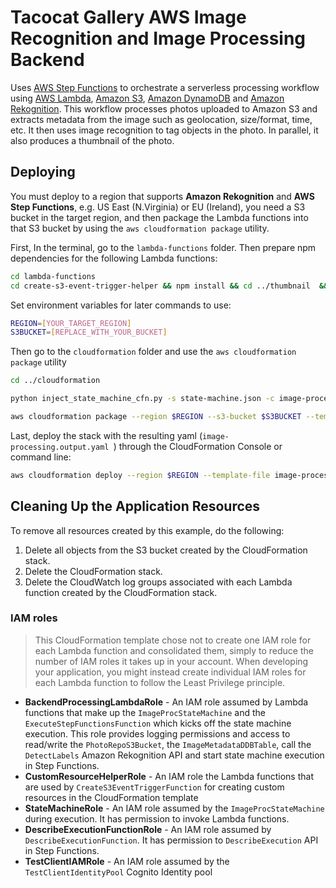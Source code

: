 # Tacocat Gallery AWS Image Recognition and Image Processing Backend

Uses [AWS Step Functions](https://aws.amazon.com/step-functions/) to orchestrate a serverless processing workflow using [AWS Lambda](http://aws.amazon.com/lambda/), [Amazon S3](http://aws.amazon.com/s3/), [Amazon DynamoDB](http://aws.amazon.com/dynamodb/) and [Amazon Rekognition](https://aws.amazon.com/rekognition/). This workflow processes photos uploaded to Amazon S3 and extracts metadata from the image such as geolocation, size/format, time, etc. It then uses image recognition to tag objects in the photo. In parallel, it also produces a thumbnail of the photo.


## Deploying

You must deploy to a region that supports **Amazon Rekognition** and **AWS Step Functions**, e.g. US East (N.Virginia) or EU (Ireland), you need a S3 bucket in the target region, and then package the Lambda functions into that S3 bucket by using the `aws cloudformation package` utility.

First, In the terminal,  go to the `lambda-functions` folder. Then prepare npm dependencies for the following Lambda functions:

```bash
cd lambda-functions
cd create-s3-event-trigger-helper && npm install && cd ../thumbnail  && npm install && cd ../extract-image-metadata && npm install && cd ..
```

Set environment variables for later commands to use:

```bash
REGION=[YOUR_TARGET_REGION]
S3BUCKET=[REPLACE_WITH_YOUR_BUCKET]
```

Then go to the `cloudformation` folder and use the `aws cloudformation package` utility

```bash
cd ../cloudformation

python inject_state_machine_cfn.py -s state-machine.json -c image-processing.serverless.yaml -o image-processing.complete.yaml

aws cloudformation package --region $REGION --s3-bucket $S3BUCKET --template image-processing.complete.yaml --output-template-file image-processing.output.yaml
```
Last, deploy the stack with the resulting yaml (`image-processing.output.yaml `) through the CloudFormation Console or command line:

```bash
aws cloudformation deploy --region $REGION --template-file image-processing.output.yaml --stack-name photo-sharing-backend --capabilities CAPABILITY_IAM
```

## Cleaning Up the Application Resources

To remove all resources created by this example, do the following:

1. Delete all objects from the S3 bucket created by the CloudFormation stack.
1. Delete the CloudFormation stack.
1. Delete the CloudWatch log groups associated with each Lambda function created by the CloudFormation stack.

### IAM roles
> This CloudFormation template chose not to create one IAM role for each Lambda function and consolidated them, simply to reduce the number of IAM roles it takes up in your account. When developing your application, you might instead create individual IAM roles for each Lambda function to follow the Least Privilege principle. 

- **BackendProcessingLambdaRole** - An IAM role assumed by Lambda functions that make up the `ImageProcStateMachine` and the `ExecuteStepFunctionsFunction` which kicks off the state machine execution. This role provides logging permissions and access to read/write the `PhotoRepoS3Bucket`, the `ImageMetadataDDBTable`, call the `DetectLabels` Amazon Rekognition API and start state machine execution in Step Functions. 
- **CustomResourceHelperRole** -  An IAM role the Lambda functions that are used by  `CreateS3EventTriggerFunction` for creating custom resources in the CloudFormation template
- **StateMachineRole** - An IAM role assumed by the `ImageProcStateMachine` during execution. It has permission to invoke Lambda functions. 
- **DescribeExecutionFunctionRole**  - An IAM role assumed by `DescribeExecutionFunction`. It has permission to `DescribeExecution` API in Step Functions.
- **TestClientIAMRole** - An IAM role assumed by the `TestClientIdentityPool` Cognito Identity pool